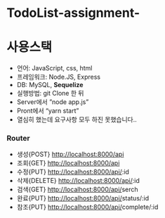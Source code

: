 # TodoList-assignment-
# 사용스택

- 언어: JavaScript, css, html
- 프레임워크: Node.JS, Express
- DB: MySQL, **Sequelize**
- 실행방법: git Clone 한 뒤
- Server에서 ”node app.js”
- Pront에서 “yarn start”
- 열심히 했는데 요구사항 모두 하진 못했습니다..

### Router

- 생성{POST} [http://localhost:8000/api](http://localhost:8000/api/todo)
- 조회{GET} [http://localhost:8000/api](http://localhost:8000/api/todo)
- 수정{PUT} [http://localhost:8000/api/](http://localhost:8000/api/todo):id
- 삭제{DELETE} [http://localhost:8000/api/](http://localhost:8000/api/todo):id
- 검색{GET} [http://localhost:8000/api/](http://localhost:8000/api/todo)serch
- 완료{PUT} [http://localhost:8000/api/](http://localhost:8000/api/todo)status/:id
- 참조{PUT} [http://localhost:8000/api/](http://localhost:8000/api/todo)complete/:id
